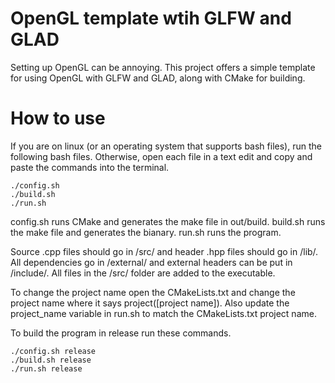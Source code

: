 # OpenGL template wtih GLFW and GLAD
Setting up OpenGL can be annoying. This project offers a simple template for using OpenGL with GLFW and GLAD, along with CMake for building.

# How to use
If you are on linux (or an operating system that supports bash files), run the following bash files. Otherwise, open each file in a text edit and copy and paste the commands into the terminal.
```
./config.sh
./build.sh
./run.sh
```
config.sh runs CMake and generates the make file in out/build. build.sh runs the make file and generates the bianary. run.sh runs the program.

Source .cpp files should go in /src/ and header .hpp files should go in /lib/. All dependencies go in /external/ and external headers can be put in /include/. All files in the /src/ folder are added to the executable.

To change the project name open the CMakeLists.txt and change the project name where it says project([project name]). Also update the project_name variable in run.sh to match the CMakeLists.txt project name.

To build the program in release run these commands.
```
./config.sh release
./build.sh release
./run.sh release
```
